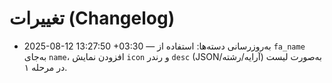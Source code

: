 # تغییرات (Changelog)

- 2025-08-12 13:27:50 +03:30 — به‌روزرسانی دسته‌ها: استفاده از `fa_name` به‌جای `name`، افزودن نمایش `icon` و رندر `desc` (JSON/آرایه/رشته) به‌صورت لیست در مرحله ۱.
